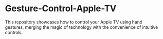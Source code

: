# Gesture-Control-Apple-TV
This repository showcases how to control your Apple TV using hand gestures, merging the magic of technology with the convenience of intuitive controls.
